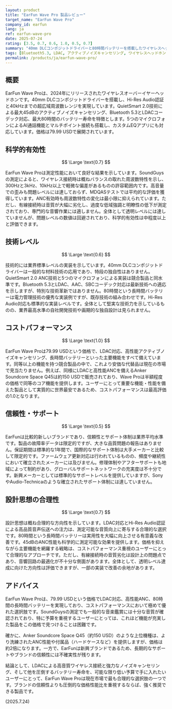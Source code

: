 ```yaml
---
layout: product
title: "EarFun Wave Pro 製品レビュー"
target_name: "EarFun Wave Pro"
company_id: earfun
lang: ja
ref: earfun-wave-pro
date: 2025-07-24
rating: [3.5, 0.7, 0.6, 1.0, 0.5, 0.7]
summary: "40mm DLCコンポジットドライバーと80時間バッテリーを搭載したワイヤレスヘッドホン。QuietSmart 2.0技術による45dBのANC性能とLDAC対応を79.99 USDで提供。同等機能を持つ製品の中で最安クラスであり、コストパフォーマンスに極めて優れる。"
tags: [Bluetooth5.3, LDAC, アクティブノイズキャンセリング, ワイヤレスヘッドホン]
permalink: /products/ja/earfun-wave-pro/
---
```

## 概要

EarFun Wave Proは、2024年にリリースされたワイヤレスオーバーイヤーヘッドホンです。40mm DLCコンポジットドライバーを搭載し、Hi-Res Audio認証と40kHzまでの超広域周波数レンジを実現しています。QuietSmart 2.0技術による最大45dBのアクティブノイズキャンセリング、Bluetooth 5.3とLDACコーデック対応、最大80時間のバッテリー寿命を特徴とします。5つのマイクロフォンによるAI通話機能とマルチポイント接続も搭載し、カスタムEQアプリにも対応しています。価格は79.99 USDで展開されています。

## 科学的有効性

$$ \Large \text{0.7} $$

EarFun Wave Proは測定性能において良好な結果を示しています。SoundGuysの測定によると、ワイヤレス接続時は概ねバランスの取れた周波数特性を示し、300Hzと3kHz、10kHz以上で軽微な偏差があるものの許容範囲内です。高音量での歪みも問題レベルには達しておらず、MDQASテストでは平均的な評価を獲得しています。ANC有効時も周波数特性の変化は最小限に抑えられています。ただし、有線接続時は音質が大幅に劣化し、過度な低域強調と明瞭性の低下が測定されており、専門的な音響作業には適しません。全体として透明レベルには達していませんが、問題レベルの数値は回避されており、科学的有効性は中程度以上と評価できます。

## 技術レベル

$$ \Large \text{0.6} $$

技術的には業界標準レベルの実装を示しています。40mm DLCコンポジットドライバーは一般的な材料技術の応用であり、特段の独自性はありません。QuietSmart 2.0 ANC技術と5つのマイクロフォンによる実装は競合製品と同水準です。Bluetooth 5.3とLDAC、AAC、SBCコーデック対応は最新技術への適応を示しますが、特別な技術革新ではありません。80時間という長時間バッテリーは電力管理技術の優秀な実装例ですが、既存技術の組み合わせです。Hi-Res Audio対応も標準的な実装レベルです。全体として堅実な技術力を示しているものの、業界最高水準の自社開発技術や画期的な独自設計は見られません。

## コストパフォーマンス

$$ \Large \text{1.0} $$

EarFun Wave Proは79.99 USDという価格で、LDAC対応、高性能アクティブノイズキャンセリング、長時間バッテリーといった主要機能をすべて備えています。同等以上の機能を持つ競合製品の中で、これより安価な代替品は現在の市場で見当たりません。例えば、同様にLDACと高性能ANCを備えるAnker Soundcore Space Q45は約150 USDで販売されており、Wave Proは半額程度の価格で同等のコア機能を提供します。ユーザーにとって重要な機能・性能を備えた製品として実質的に世界最安であるため、コストパフォーマンスは最高評価の1.0となります。

## 信頼性・サポート

$$ \Large \text{0.5} $$

EarFunは比較的新しいブランドであり、信頼性とサポート体制は業界平均水準です。製品の故障率データは限定的ですが、大きな品質問題の報告はありません。保証期間は標準的な1年間で、国際的なサポート体制は大手メーカーと比較して限定的です。ファームウェア更新対応は行われているものの、頻度や継続性において確立されたメーカーには及びません。修理体制やアフターサポートも地域によって制約があり、グローバルサポートネットワークの充実度は不十分です。新興メーカーとしては標準的なサポートレベルを提供していますが、SonyやAudio-Technicaのような確立されたサポート体制には達していません。

## 設計思想の合理性

$$ \Large \text{0.7} $$

設計思想は概ね合理的な方向性を示しています。LDAC対応とHi-Res Audio認証による高品質音声伝送への注力は、測定可能な音質向上に寄与する合理的な選択です。80時間という長時間バッテリーは実用性を大幅に向上させる有意義な改善です。45dBのANC性能も科学的に測定可能な効果を提供します。価格を抑えながら主要機能を網羅する戦略は、コストパフォーマンス重視のユーザーにとって合理的なアプローチです。ただし、有線接続時の音質劣化は設計上の問題点であり、音響回路の最適化が不十分な側面があります。全体として、透明レベル達成に向けた方向性は評価できますが、一部の実装で改善の余地があります。

## アドバイス

EarFun Wave Proは、79.99 USDという価格でLDAC対応、高性能ANC、80時間の長時間バッテリーを実現しており、コストパフォーマンスにおいて極めて優れた選択肢です。SoundGuysの測定でも一般的な音楽鑑賞には十分な音質が確認されており、特に予算を重視するユーザーにとっては、これほど機能が充実した製品をこの価格で見つけることは困難です。

確かに、Anker Soundcore Space Q45（約150 USD）のような上位機種は、より洗練されたANC性能や付属品（ハードケースなど）を提供しますが、価格は約2倍になります。一方で、EarFunは新興ブランドであるため、長期的なサポートやブランドの信頼性には不確実性が残ります。

結論として、LDACによる高音質ワイヤレス接続と強力なノイズキャンセリング、そして他を圧倒するバッテリー寿命を、可能な限り低い予算で手に入れたいユーザーにとって、EarFun Wave Proは現在市場で最も合理的な選択肢の一つです。ブランドの信頼性よりも圧倒的な価格性能比を重視するならば、強く推奨できる製品です。

(2025.7.24)
